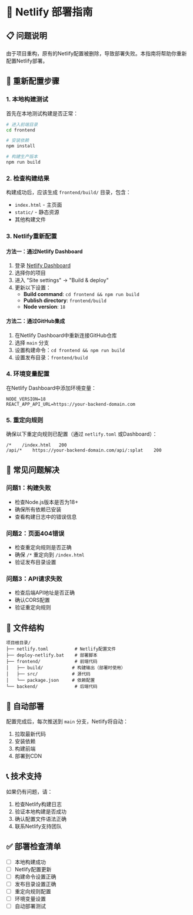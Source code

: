 # 🚀 Netlify 部署指南

## 📋 问题说明

由于项目重构，原有的Netlify配置被删除，导致部署失败。本指南将帮助你重新配置Netlify部署。

## 🔧 重新配置步骤

### 1. 本地构建测试

首先在本地测试构建是否正常：

```bash
# 进入前端目录
cd frontend

# 安装依赖
npm install

# 构建生产版本
npm run build
```

### 2. 检查构建结果

构建成功后，应该生成 `frontend/build/` 目录，包含：
- `index.html` - 主页面
- `static/` - 静态资源
- 其他构建文件

### 3. Netlify重新配置

#### 方法一：通过Netlify Dashboard

1. 登录 [Netlify Dashboard](https://app.netlify.com/)
2. 选择你的项目
3. 进入 "Site settings" → "Build & deploy"
4. 更新以下设置：
   - **Build command**: `cd frontend && npm run build`
   - **Publish directory**: `frontend/build`
   - **Node version**: `18`

#### 方法二：通过GitHub集成

1. 在Netlify Dashboard中重新连接GitHub仓库
2. 选择 `main` 分支
3. 设置构建命令：`cd frontend && npm run build`
4. 设置发布目录：`frontend/build`

### 4. 环境变量配置

在Netlify Dashboard中添加环境变量：

```
NODE_VERSION=18
REACT_APP_API_URL=https://your-backend-domain.com
```

### 5. 重定向规则

确保以下重定向规则已配置（通过 `netlify.toml` 或Dashboard）：

```
/*    /index.html   200
/api/*    https://your-backend-domain.com/api/:splat    200
```

## 🚨 常见问题解决

### 问题1：构建失败
- 检查Node.js版本是否为18+
- 确保所有依赖已安装
- 查看构建日志中的错误信息

### 问题2：页面404错误
- 检查重定向规则是否正确
- 确保 `/*` 重定向到 `/index.html`
- 验证发布目录设置

### 问题3：API请求失败
- 检查后端API地址是否正确
- 确认CORS配置
- 验证重定向规则

## 📁 文件结构

```
项目根目录/
├── netlify.toml          # Netlify配置文件
├── deploy-netlify.bat    # 部署脚本
├── frontend/             # 前端代码
│   ├── build/           # 构建输出（部署时使用）
│   ├── src/             # 源代码
│   └── package.json     # 依赖配置
└── backend/              # 后端代码
```

## 🔄 自动部署

配置完成后，每次推送到 `main` 分支，Netlify将自动：
1. 拉取最新代码
2. 安装依赖
3. 构建前端
4. 部署到CDN

## 📞 技术支持

如果仍有问题，请：
1. 检查Netlify构建日志
2. 验证本地构建是否成功
3. 确认配置文件语法正确
4. 联系Netlify支持团队

## ✅ 部署检查清单

- [ ] 本地构建成功
- [ ] Netlify配置更新
- [ ] 构建命令设置正确
- [ ] 发布目录设置正确
- [ ] 重定向规则配置
- [ ] 环境变量设置
- [ ] 自动部署测试
